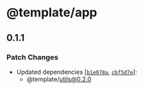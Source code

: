 # @template/app

## 0.1.1

### Patch Changes

- Updated dependencies
  [[`b1e078a`](https://github.com/nathanvale/bun-changesets-template/commit/b1e078a9fa5448bb490414016c2f47aa3d86606b),
  [`cbf5d7e`](https://github.com/nathanvale/bun-changesets-template/commit/cbf5d7ee30e4b81a4bf2abdbd7ea0451b38910d8)]:
  - @template/utils@0.2.0
